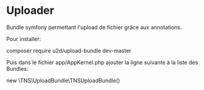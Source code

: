 # Uploader
Bundle symfony permettant l'upload de fichier grâce aux annotations.

Pour installer:

composer require u2d/upload-bundle dev-master

Puis dans le fichier app/AppKernel.php ajouter la ligne suivante à la liste des Bundles:

new \TNS\UploadBundle\TNSUploadBundle()

